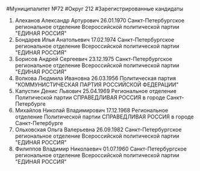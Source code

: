 #Муниципалитет
№72
#Округ
212
#Зарегистрированные кандидаты
1. Алеханов Александр Артурович 26.01.1970
Санкт-Петербургское региональное отделение Всероссийской политической партии "ЕДИНАЯ РОССИЯ"
2. Бондарев Илья Анатольевич 17.02.1974
Санкт-Петербургское региональное отделение Всероссийской политической партии "ЕДИНАЯ РОССИЯ"
3. Борисов Андрей Сергеевич 23.12.1975
Санкт-Петербургское региональное отделение Всероссийской политической партии "ЕДИНАЯ РОССИЯ"
4. Волкова Людмила Ивановна 26.03.1956
Политическая партия "КОММУНИСТИЧЕСКАЯ ПАРТИЯ РОССИЙСКОЙ ФЕДЕРАЦИИ"
5. Капустин Денис Львович 25.04.1969
Региональное отделение Политической партии СПРАВЕДЛИВАЯ РОССИЯ в городе Санкт-Петербурге
6. Михайлов Николай Владимирович 17.12.1968
Региональное отделение Политической партии СПРАВЕДЛИВАЯ РОССИЯ в городе Санкт-Петербурге
7. Ольховская Ольга Валерьевна 26.09.1982
Санкт-Петербургское региональное отделение Всероссийской политической партии "ЕДИНАЯ РОССИЯ"
8. Филиппов Владимир Николаевич 01.07.1960
Санкт-Петербургское региональное отделение Всероссийской политической партии "ЕДИНАЯ РОССИЯ"
